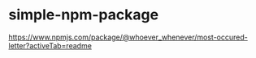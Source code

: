 # simple-npm-package
https://www.npmjs.com/package/@whoever_whenever/most-occured-letter?activeTab=readme
